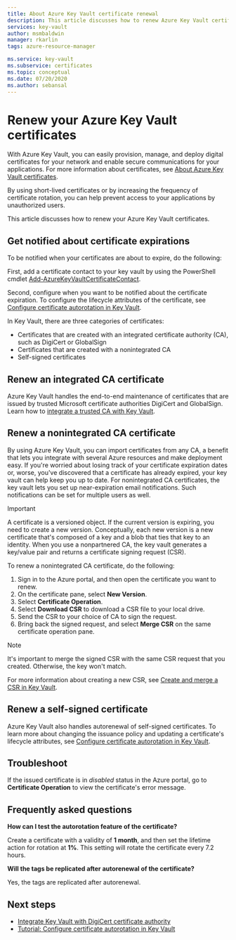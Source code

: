 ```yaml
---
title: About Azure Key Vault certificate renewal
description: This article discusses how to renew Azure Key Vault certificates.
services: key-vault
author: msmbaldwin
manager: rkarlin
tags: azure-resource-manager

ms.service: key-vault
ms.subservice: certificates
ms.topic: conceptual
ms.date: 07/20/2020
ms.author: sebansal
---
```


# Renew your Azure Key Vault certificates

With Azure Key Vault, you can easily provision, manage, and deploy digital certificates for your network and enable secure communications for your applications. For more information about certificates, see [About Azure Key Vault certificates](https://docs.microsoft.com/azure/key-vault/certificates/about-certificates).

By using short-lived certificates or by increasing the frequency of certificate rotation, you can help prevent access to your applications by unauthorized users.

This article discusses how to renew your Azure Key Vault certificates.

## Get notified about certificate expirations
To be notified when your certificates are about to expire, do the following:

First, add a certificate contact to your key vault by using the PowerShell cmdlet [Add-AzureKeyVaultCertificateContact](https://docs.microsoft.com/powershell/module/azurerm.keyvault/add-azurekeyvaultcertificatecontact?view=azurermps-6.13.0).

Second, configure when you want to be notified about the certificate expiration. To configure the lifecycle attributes of the certificate, see [Configure certificate autorotation in Key Vault](https://docs.microsoft.com/azure/key-vault/certificates/tutorial-rotate-certificates#update-lifecycle-attributes-of-a-stored-certificate).

In Key Vault, there are three categories of certificates:
-	Certificates that are created with an integrated certificate authority (CA), such as DigiCert or GlobalSign
-	Certificates that are created with a nonintegrated CA
-	Self-signed certificates

## Renew an integrated CA certificate 
Azure Key Vault handles the end-to-end maintenance of certificates that are issued by trusted Microsoft certificate authorities DigiCert and GlobalSign. Learn how to [integrate a trusted CA with Key Vault](https://docs.microsoft.com/azure/key-vault/certificates/how-to-integrate-certificate-authority).

## Renew a nonintegrated CA certificate 
By using Azure Key Vault, you can import certificates from any CA, a benefit that lets you integrate with several Azure resources and make deployment easy. If you're worried about losing track of your certificate expiration dates or, worse, you've discovered that a certificate has already expired, your key vault can help keep you up to date. For nonintegrated CA certificates, the key vault lets you set up near-expiration email notifications. Such notifications can be set for multiple users as well.

> [!IMPORTANT]
> A certificate is a versioned object. If the current version is expiring, you need to create a new version. Conceptually, each new version is a new certificate that's composed of a key and a blob that ties that key to an identity. When you use a nonpartnered CA, the key vault generates a key/value pair and returns a certificate signing request (CSR).

To renew a nonintegrated CA certificate, do the following:

1. Sign in to the Azure portal, and then open the certificate you want to renew.
1. On the certificate pane, select **New Version**.
1. Select **Certificate Operation**.
1. Select **Download CSR** to download a CSR file to your local drive.
1. Send the CSR to your choice of CA to sign the request.
1. Bring back the signed request, and select **Merge CSR** on the same certificate operation pane.

> [!NOTE]
> It's important to merge the signed CSR with the same CSR request that you created. Otherwise, the key won't match.

For more information about creating a new CSR, see [Create and merge a CSR in Key Vault]( https://docs.microsoft.com/azure/key-vault/certificates/create-certificate-signing-request#azure-portal).

## Renew a self-signed certificate

Azure Key Vault also handles autorenewal of self-signed certificates. To learn more about changing the issuance policy and updating a certificate's lifecycle attributes, see [Configure certificate autorotation in Key Vault](https://docs.microsoft.com/azure/key-vault/certificates/tutorial-rotate-certificates#update-lifecycle-attributes-of-a-stored-certificate).

## Troubleshoot
If the issued certificate is in *disabled* status in the Azure portal, go to **Certificate Operation** to view the certificate's error message.

## Frequently asked questions

**How can I test the autorotation feature of the certificate?**

Create a certificate with a validity of **1 month**, and then set the lifetime action for rotation at **1%**. This setting will rotate the certificate every 7.2 hours.
  
**Will the tags be replicated after autorenewal of the certificate?**

Yes, the tags are replicated after autorenewal.

## Next steps
*	[Integrate Key Vault with DigiCert certificate authority](how-to-integrate-certificate-authority.md)
*	[Tutorial: Configure certificate autorotation in Key Vault](tutorial-rotate-certificates.md)
